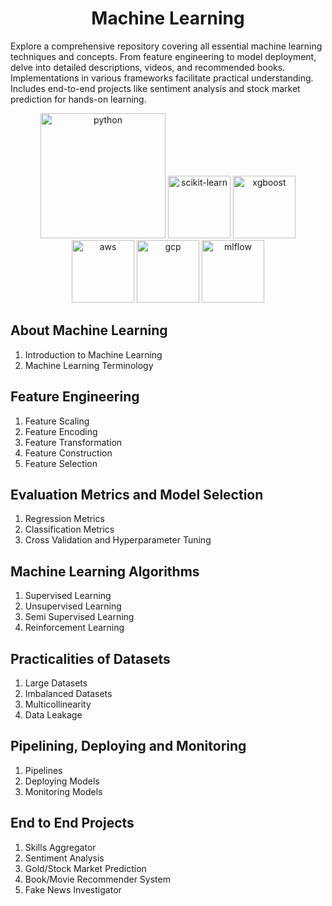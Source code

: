 <h1 align="center">Machine Learning</h1>
<p>Explore a comprehensive repository covering all essential machine learning techniques and concepts. From feature engineering to model deployment, delve into detailed descriptions, videos, and recommended books. Implementations in various frameworks facilitate practical understanding. Includes end-to-end projects like sentiment analysis and stock market prediction for hands-on learning.</p>


<p align="center"> 
    <img src="https://upload.wikimedia.org/wikipedia/commons/thumb/f/f8/Python_logo_and_wordmark.svg/2560px-Python_logo_and_wordmark.svg.png" alt="python" width="200"/>
    <img src="https://e7.pngegg.com/pngimages/39/4/png-clipart-logo-scikit-learn-python-github-machine-learning-text-orange.png" alt="scikit-learn" width="100"/>
    <img src="https://www.intel.com/content/dam/www/central-libraries/us/en/images/2022-11/xgboost-logo-rwd.png.rendition.intel.web.480.360.png" alt="xgboost" width="100">
    <img src="https://upload.wikimedia.org/wikipedia/commons/thumb/9/93/Amazon_Web_Services_Logo.svg/2560px-Amazon_Web_Services_Logo.svg.png" alt="aws" width="100"/>
    <img src="https://banner2.cleanpng.com/20181106/gjq/kisspng-google-cloud-platform-cloud-computing-g-suite-appl-5be206cd8f3455.2142196015415395335866.jpg" alt="gcp" width="100"/>
    <img src="https://adatis.co.uk/wp-content/uploads/MLflow-logo.png" alt="mlflow" width="100"/>
</p>



## About Machine Learning
1. Introduction to Machine Learning
2. Machine Learning Terminology


## Feature Engineering
1. Feature Scaling
2. Feature Encoding
3. Feature Transformation
4. Feature Construction
5. Feature Selection


## Evaluation Metrics and Model Selection
1. Regression Metrics
2. Classification Metrics
3. Cross Validation and Hyperparameter Tuning


## Machine Learning Algorithms
1. Supervised Learning
2. Unsupervised Learning
3. Semi Supervised Learning
4. Reinforcement Learning


## Practicalities of Datasets
1. Large Datasets
2. Imbalanced Datasets
3. Multicollinearity
4. Data Leakage


## Pipelining, Deploying and Monitoring
1. Pipelines
2. Deploying Models
3. Monitoring Models


## End to End Projects
1. Skills Aggregator
2. Sentiment Analysis
3. Gold/Stock Market Prediction
4. Book/Movie Recommender System
5. Fake News Investigator
